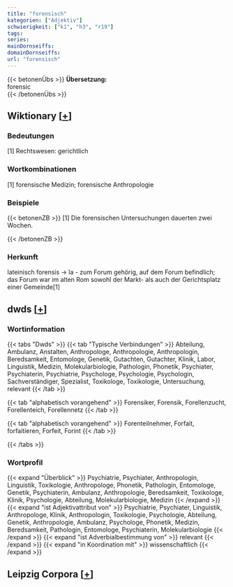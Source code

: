 ```yaml
---
title: "forensisch"
kategorien: ["Adjektiv"]
schwierigkeit: ["k1", "h3", "r19"]
tags:
series:
mainDornseiffs:
domainDornseiffs:
url: "forensisch"
---
```


{{< betonenÜbs >}}
**Übersetzung:**  
forensic  
{{< /betonenÜbs >}}

## Wiktionary [[+](https://de.wiktionary.org/wiki/forensisch)]

### Bedeutungen
[1] Rechtswesen: gerichtlich  

### Wortkombinationen
[1] forensische Medizin; forensische Anthropologie  

### Beispiele
{{< betonenZB >}}
[1] Die forensischen Untersuchungen dauerten zwei Wochen.  

{{< /betonenZB >}}
### Herkunft
lateinisch forensis → la - zum Forum gehörig, auf dem Forum befindlich; das Forum war im alten Rom sowohl der Markt- als auch der Gerichtsplatz einer Gemeinde[1]  



## dwds [[+](https://www.dwds.de/wb/forensisch)]

### Wortinformation
{{< tabs "Dwds" >}}
{{< tab "Typische Verbindungen" >}}
Abteilung, Ambulanz, Anstalten, Anthropologe, Anthropologie, Anthropologin, Beredsamkeit, Entomologe, Genetik, Gutachten, Gutachter, Klinik, Labor, Linguistik, Medizin, Molekularbiologie, Pathologin, Phonetik, Psychiater, Psychiaterin, Psychiatrie, Psychologe, Psychologie, Psychologin, Sachverständiger, Spezialist, Toxikologe, Toxikologie, Untersuchung, relevant
{{< /tab >}}

{{< tab "alphabetisch vorangehend" >}}
Forensiker, Forensik, Forellenzucht, Forellenteich, Forellennetz
{{< /tab >}}

{{< tab "alphabetisch vorangehend" >}}
Forenteilnehmer, Forfait, forfaitieren, Forfeit, Forint
{{< /tab >}}

{{< /tabs >}}

### Wortprofil
{{< expand "Überblick" >}} Psychiatrie, Psychiater, Anthropologin, Linguistik, Toxikologie, Anthropologe, Phonetik, Pathologin, Entomologe, Genetik, Psychiaterin, Ambulanz, Anthropologie, Beredsamkeit, Toxikologe, Klinik, Psychologie, Abteilung, Molekularbiologie, Medizin {{< /expand >}}
{{< expand "ist Adjektivattribut von" >}} Psychiatrie, Psychiater, Linguistik, Anthropologe, Klinik, Anthropologin, Toxikologie, Psychologie, Abteilung, Genetik, Anthropologie, Ambulanz, Psychologe, Phonetik, Medizin, Beredsamkeit, Pathologin, Entomologe, Psychiaterin, Molekularbiologie {{< /expand >}}
{{< expand "ist Adverbialbestimmung von" >}} relevant {{< /expand >}}
{{< expand "in Koordination mit" >}} wissenschaftlich {{< /expand >}}

## Leipzig Corpora [[+](https://corpora.uni-leipzig.de/en/res?word=forensisch&corpusId=deu_newscrawl-public_2018)]

